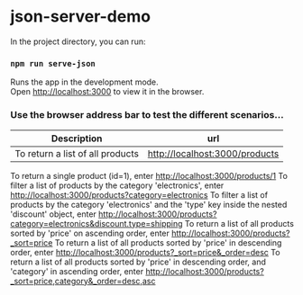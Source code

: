 # json-server-demo

In the project directory, you can run:

### `npm run serve-json`

Runs the app in the development mode.\
Open [http://localhost:3000](http://localhost:3000) to view it in the browser.

### Use the browser address bar to test the different scenarios...

| Description | url |
| ---- | ---- |
|To return a list of all products | [http://localhost:3000/products](http://localhost:3000/products) |

To return a single product (id=1), enter [http://localhost:3000/products/1](http://localhost:3000/products/1)
To filter a list of products by the category 'electronics', enter [http://localhost:3000/products?category=electronics](http://localhost:3000/products?category=electronics)
To filter a list of products by the category 'electronics' and the 'type' key inside the nested 'discount' object, enter [http://localhost:3000/products?category=electronics&discount.type=shipping](http://localhost:3000/products?category=electronics&discount.type=shipping)
To return a list of all products sorted by 'price' on ascending order, enter [http://localhost:3000/products?_sort=price](http://localhost:3000/products?_sort=price)
To return a list of all products sorted by 'price' in descending order, enter [http://localhost:3000/products?_sort=price&_order=desc](http://localhost:3000/products?_sort=price&_order=desc)
To return a list of all products sorted by 'price' in descending order, and 'category' in ascending order, enter [http://localhost:3000/products?_sort=price,category&_order=desc,asc](http://localhost:3000/products?_sort=price,category&_order=desc,asc)

